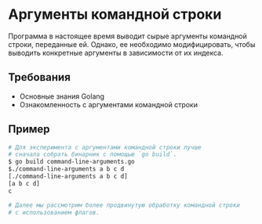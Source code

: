 # Аргументы командной строки

Программа в настоящее время выводит сырые аргументы командной строки, переданные ей. Однако, ее необходимо модифицировать, чтобы выводить конкретные аргументы в зависимости от их индекса.

## Требования

- Основные знания Golang
- Ознакомленность с аргументами командной строки

## Пример

```sh
# Для эксперимента с аргументами командной строки лучше
# сначала собрать бинарник с помощью `go build`.
$ go build command-line-arguments.go
$./command-line-arguments a b c d
[./command-line-arguments a b c d]
[a b c d]
c

# Далее мы рассмотрим более продвинутую обработку командной строки
# с использованием флагов.
```
